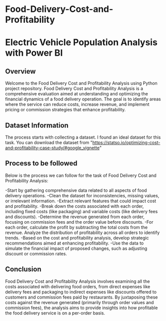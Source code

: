 # Food-Delivery-Cost-and-Profitability
# Electric Vehicle Population Analysis with Power BI

## Overview

Welcome to the Food Delivery Cost and Profitability Analysis using Python project repository. Food Delivery Cost and Profitability Analysis is a comprehensive evaluation aimed at understanding and optimizing the financial dynamics of a food delivery operation. The goal is to identify areas where the service can reduce costs, increase revenue, and implement pricing or commission strategies that enhance profitability.

## Dataset Information
The process starts with collecting a dataset. I found an ideal dataset for this task. You can download the dataset from "https://statso.io/optimizing-cost-and-profitability-case-study/#google_vignette"

## Process to be followed

Below is the process we can follow for the task of Food Delivery Cost and Profitability Analysis:

-Start by gathering comprehensive data related to all aspects of food delivery operations.
-Clean the dataset for inconsistencies, missing values, or irrelevant information.
-Extract relevant features that could impact cost and profitability.
-Break down the costs associated with each order, including fixed costs (like packaging) and variable costs (like delivery fees and discounts).
-Determine the revenue generated from each order, focusing on commission fees and the order value before discounts.
-For each order, calculate the profit by subtracting the total costs from the revenue. Analyze the distribution of profitability across all orders to identify trends.
-Based on the cost and profitability analysis, develop strategic recommendations aimed at enhancing profitability.
-Use the data to simulate the financial impact of proposed changes, such as adjusting discount or commission rates.


## Conclusion

Food Delivery Cost and Profitability Analysis involves examining all the costs associated with delivering food orders, from direct expenses like delivery fees and packaging to indirect expenses like discounts offered to customers and commission fees paid by restaurants. By juxtaposing these costs against the revenue generated (primarily through order values and commission fees), the analysis aims to provide insights into how profitable the food delivery service is on a per-order basis.

